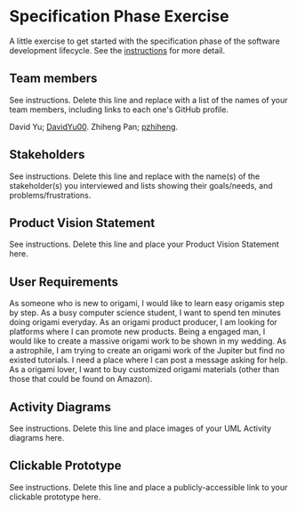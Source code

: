 # Specification Phase Exercise

A little exercise to get started with the specification phase of the software development lifecycle. See the [instructions](instructions.md) for more detail.

## Team members

See instructions. Delete this line and replace with a list of the names of your team members, including links to each one's GitHub profile.

David Yu; [DavidYu00](https://github.com/DavidYu00).
Zhiheng Pan; [pzhiheng](https://github.com/pzhiheng).

## Stakeholders

See instructions. Delete this line and replace with the name(s) of the stakeholder(s) you interviewed and lists showing their goals/needs, and problems/frustrations.

## Product Vision Statement

See instructions. Delete this line and place your Product Vision Statement here.

## User Requirements

As someone who is new to origami, I would like to learn easy origamis step by step. 
As a busy computer science student, I want to spend ten minutes doing origami everyday.
As an origami product producer, I am looking for platforms where I can promote new products. 
Being a engaged man, I would like to create a massive origami work to be shown in my wedding. 
As a astrophile, I am trying to create an origami work of the Jupiter but find no existed tutorials. I need a place where I can post a message asking for help.
As a origami lover, I want to buy customized origami materials (other than those that could be found on Amazon).

## Activity Diagrams

See instructions. Delete this line and place images of your UML Activity diagrams here.

## Clickable Prototype

See instructions. Delete this line and place a publicly-accessible link to your clickable prototype here.
